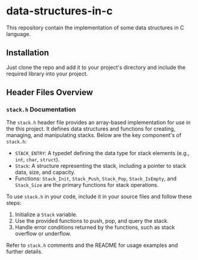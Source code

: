 # data-structures-in-c

This repository contain the implementation of some data structures in C language.

## Installation

Just clone the repo and add it to your project's directory and include the required library into your project.

## Header Files Overview

### `stack.h` Documentation

The `stack.h` header file provides an array-based implementation for use in the this project. It defines data structures and functions for creating, managing, and manipulating stacks. Below are the key component's of `stack.h`:
- `STACK_ENTRY`: A typedef defining the data type for stack elements (e.g., `int`, `char`, `struct`).
- `Stack`: A structure representing the stack, including a pointer to stack data, size, and capacity.
- Functions: `Stack_Init`, `Stack_Push`, `Stack_Pop`, `Stack_IsEmpty`, and `Stack_Size` are the primary functions for stack operations.

To use `stack.h` in your code, include it in your source files and follow these steps:

1. Initialize a `Stack` variable.
2. Use the provided functions to push, pop, and query the stack.
3. Handle error conditions returned by the functions, such as stack overflow or underflow.

Refer to `stack.h` comments and the README for usage examples and further details.
